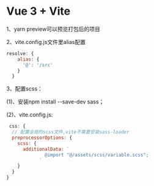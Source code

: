 # Vue 3 + Vite

1、yarn preview可以预览打包后的项目

2、vite.config.js文件里alias配置
```js
resolve: {
    alias: {
      '@': '/src'
    }
  }
```
3、配置scss：

(1)、安装npm install --save-dev sass；

(2)、vite.config.js:

```js
 css: {
  // 配置全局的scss文件,vite不需要安装sass-loader
  preprocessorOptions: {
    scss: {
      additionalData: `
              @import "@/assets/scss/variable.scss";
            `
    }
  }
}   
```
